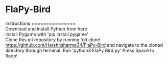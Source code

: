 # FlaPy-Bird
Instructions  ===============     
Download and install Python from here     
Install Pygame with 'pip install pygame'     
Clone this git repository by running 'git clone https://github.com/Harshitsharma34/FlaPy-Bird and 
navigate to the cloned directory through terminal. 
Run 'python3 FlaPy Bird.py'
Press Space to floop!
